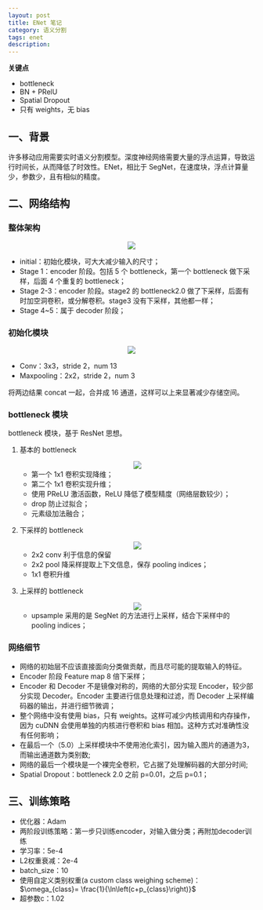 ```yaml
---
layout: post
title: ENet 笔记
category: 语义分割
tags: enet
description:
---
```


**关键点**

- bottleneck
- BN + PRelU
- Spatial Dropout
- 只有 weights，无 bias

## 一、背景

许多移动应用需要实时语义分割模型。深度神经网络需要大量的浮点运算，导致运行时间长，从而降低了时效性。ENet，相比于 SegNet，在速度块，浮点计算量少，参数少，且有相似的精度。

## 二、网络结构

### 整体架构

<center>

<img src="https://raw.githubusercontent.com/chiemon/chiemon.github.io/master/img/ENet/1.png">

</center>

- initial：初始化模块，可大大减少输入的尺寸；
- Stage 1：encoder 阶段。包括 5 个 bottleneck，第一个 bottleneck 做下采样，后面 4 个重复的 bottleneck；
- Stage 2-3：encoder 阶段。stage2 的 bottleneck2.0 做了下采样，后面有时加空洞卷积，或分解卷积。stage3 没有下采样，其他都一样；
- Stage 4~5：属于 decoder 阶段；

### 初始化模块

<center>

<img src="https://raw.githubusercontent.com/chiemon/chiemon.github.io/master/img/ENet/2.png">

</center>

- Conv：3x3，stride 2，num 13
- Maxpooling：2x2，stride 2，num 3

将两边结果 concat 一起，合并成 16 通道，这样可以上来显著减少存储空间。

### bottleneck 模块

bottleneck 模块，基于 ResNet 思想。

1. 基本的 bottleneck

    <center>

    <img src="https://raw.githubusercontent.com/chiemon/chiemon.github.io/master/img/ENet/3.png">

    </center>

    - 第一个 1x1 卷积实现降维；
    - 第二个 1x1 卷积实现升维；
    - 使用 PReLU 激活函数，ReLU 降低了模型精度（网络层数较少）；
    - drop 防止过拟合；
    - 元素级加法融合；

2. 下采样的 bottleneck

    <center>

    <img src="https://raw.githubusercontent.com/chiemon/chiemon.github.io/master/img/ENet/4.png">

    </center>

    - 2x2 conv 利于信息的保留
    - 2x2 pool 降采样提取上下文信息，保存 pooling indices；
    - 1x1 卷积升维

3. 上采样的 bottleneck

    <center>

    <img src="https://raw.githubusercontent.com/chiemon/chiemon.github.io/master/img/ENet/5.png">

    </center>

    -  upsample 采用的是 SegNet 的方法进行上采样，结合下采样中的 pooling indices；

### 网络细节

- 网络的初始层不应该直接面向分类做贡献，而且尽可能的提取输入的特征。
- Encoder 阶段 Feature map 8 倍下采样；
- Encoder 和 Decoder 不是镜像对称的，网络的大部分实现 Encoder，较少部分实现 Decoder。Encoder 主要进行信息处理和过滤，而 Decoder 上采样编码器的输出，并进行细节微调；
- 整个网络中没有使用 bias，只有 weights。这样可减少内核调用和内存操作，因为 cuDNN 会使用单独的内核进行卷积和 bias 相加。这种方式对准确性没有任何影响；
- 在最后一个（5.0）上采样模块中不使用池化索引，因为输入图片的通道为3，而输出通道数为类别数;
- 网络的最后一个模块是一个裸完全卷积，它占据了处理解码器的大部分时间;
- Spatial Dropout：bottleneck 2.0 之前 p=0.01，之后 p=0.1；

## 三、训练策略

- 优化器：Adam
- 两阶段训练策略：第一步只训练encoder，对输入做分类；再附加decoder训练
- 学习率：5e-4
- L2权重衰减：2e-4
- batch_size：10
- 使用自定义类别权重(a custom class weighing scheme)： $\omega_{class}= \frac{1}{\ln\left(c+p_{class}\right)}$
- 超参数c：1.02